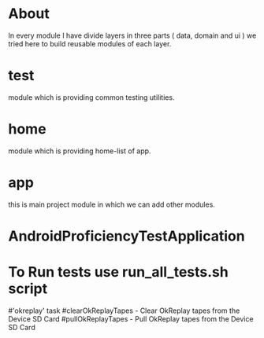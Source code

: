 # About
In every module I have divide layers in three parts ( data, domain and ui ) we tried here to build
reusable modules of each layer.

# test
module which is providing common testing utilities.

# home
 module which is providing home-list  of app.

# app
 this is main project module in which we can add other modules.


# AndroidProficiencyTestApplication
# To Run tests  use run_all_tests.sh script


#'okreplay' task
#clearOkReplayTapes - Clear OkReplay tapes from the Device SD Card
#pullOkReplayTapes - Pull OkReplay tapes from the Device SD Card